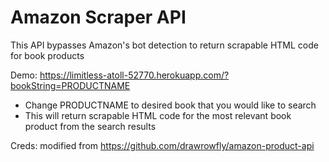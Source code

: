 # Amazon Scraper API

This API bypasses Amazon's bot detection to return scrapable HTML code for book products

Demo: https://limitless-atoll-52770.herokuapp.com/?bookString=PRODUCTNAME
- Change PRODUCTNAME to desired book that you would like to search
- This will return scrapable HTML code for the most relevant book product from the search results


Creds: modified from https://github.com/drawrowfly/amazon-product-api
